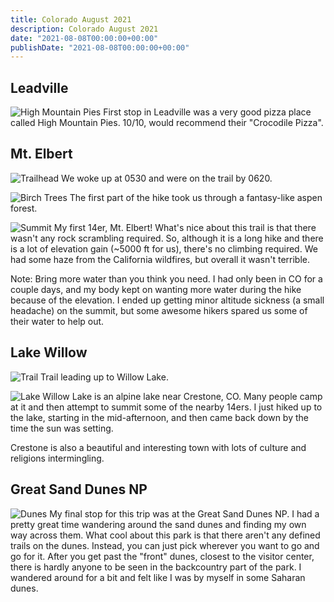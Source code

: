 ```yaml
---
title: Colorado August 2021
description: Colorado August 2021
date: "2021-08-08T00:00:00+00:00"
publishDate: "2021-08-08T00:00:00+00:00"
---
```


## Leadville
![High Mountain Pies](/blog/images/leadville-pizza.jpg)
First stop in Leadville was a very good pizza place called High Mountain Pies. 10/10, would recommend their "Crocodile Pizza".

## Mt. Elbert
![Trailhead](/blog/images/mt-elbert-trailhead.jpg)
We woke up at 0530 and were on the trail by 0620. 

![Birch Trees](/blog/images/birch-forest.jpg)
The first part of the hike took us through a fantasy-like aspen forest.

![Summit](/blog/images/mt-elbert-summit.jpg)
My first 14er, Mt. Elbert! What's nice about this trail is that there wasn't any rock scrambling required. So, although it is a long hike and there is a lot of elevation gain (~5000 ft for us), there's no climbing required.
We had some haze from the California wildfires, but overall it wasn't terrible.

Note: Bring more water than you think you need. I had only been in CO for a couple days, and my body kept on wanting more water during the hike because of the elevation. 
I ended up getting minor altitude sickness (a small headache) on the summit, but some awesome hikers spared us some of their water to help out.

## Lake Willow
![Trail](/blog/images/willow-lake-trail.jpg)
Trail leading up to Willow Lake.

![Lake](/blog/images/willow-lake.jpg)
Willow Lake is an alpine lake near Crestone, CO. Many people camp at it and then attempt to summit some of the nearby 14ers.
I just hiked up to the lake, starting in the mid-afternoon, and then came back down by the time the sun was setting.

Crestone is also a beautiful and interesting town with lots of culture and religions intermingling.

## Great Sand Dunes NP
![Dunes](/blog/images/sand-dunes.jpg)
My final stop for this trip was at the Great Sand Dunes NP. I had a pretty great time wandering around the sand dunes and finding my own way across them.
What cool about this park is that there aren't any defined trails on the dunes. Instead, you can just pick wherever you want to go and go for it.
After you get past the "front" dunes, closest to the visitor center, there is hardly anyone to be seen in the backcountry part of the park. I wandered around for a bit and felt like I was by myself in some Saharan dunes.

